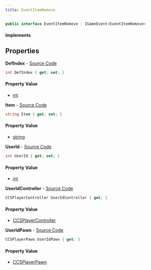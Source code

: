 ```yaml
---
title: EventItemRemove
---
```


```csharp
public interface EventItemRemove : IGameEvent<EventItemRemove>
```

#### Implements

## Properties

**DefIndex** - [Source Code](https://github.com/swiftly-solution/swiftlys2/blob/master/managed/src/SwiftlyS2.Generated/GameEvents/Interfaces/EventItemRemove.cs#L45)

```csharp
int DefIndex { get; set; }
```

#### Property Value

- [int](https://learn.microsoft.com/dotnet/api/system.int32)

**Item** - [Source Code](https://github.com/swiftly-solution/swiftlys2/blob/master/managed/src/SwiftlyS2.Generated/GameEvents/Interfaces/EventItemRemove.cs#L40)

```csharp
string Item { get; set; }
```

#### Property Value

- [string](https://learn.microsoft.com/dotnet/api/system.string)

**UserId** - [Source Code](https://github.com/swiftly-solution/swiftlys2/blob/master/managed/src/SwiftlyS2.Generated/GameEvents/Interfaces/EventItemRemove.cs#L33)

```csharp
int UserId { get; set; }
```

#### Property Value

- [int](https://learn.microsoft.com/dotnet/api/system.int32)

**UserIdController** - [Source Code](https://github.com/swiftly-solution/swiftlys2/blob/master/managed/src/SwiftlyS2.Generated/GameEvents/Interfaces/EventItemRemove.cs#L21)

```csharp
CCSPlayerController UserIdController { get; }
```

#### Property Value

- [CCSPlayerController](/docs/api/shared/schemadefinitions/ccsplayercontroller)

**UserIdPawn** - [Source Code](https://github.com/swiftly-solution/swiftlys2/blob/master/managed/src/SwiftlyS2.Generated/GameEvents/Interfaces/EventItemRemove.cs#L27)

```csharp
CCSPlayerPawn UserIdPawn { get; }
```

#### Property Value

- [CCSPlayerPawn](/docs/api/shared/schemadefinitions/ccsplayerpawn)


